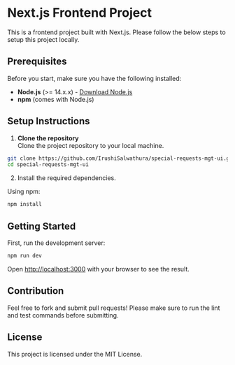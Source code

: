 # Next.js Frontend Project

This is a frontend project built with Next.js. Please follow the below steps to setup this project locally.

## Prerequisites

Before you start, make sure you have the following installed:

- **Node.js** (>= 14.x.x) - [Download Node.js](https://nodejs.org/)
- **npm** (comes with Node.js)

## Setup Instructions

1. **Clone the repository**  
   Clone the project repository to your local machine.

```bash
git clone https://github.com/IrushiSalwathura/special-requests-mgt-ui.git
cd special-requests-mgt-ui
```

2. Install the required dependencies.

Using npm:

```bash
npm install
```

## Getting Started

First, run the development server:

```bash
npm run dev
```

Open [http://localhost:3000](http://localhost:3000) with your browser to see the result.

## Contribution

Feel free to fork and submit pull requests! Please make sure to run the lint and test commands before submitting.

## License

This project is licensed under the MIT License.
